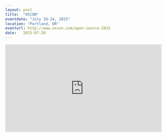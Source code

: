```yaml
---
layout: post
title:  "OSCON"
eventdate: "July 20-24, 2015"
location: "Portland, OR"
eventurl: http://www.oscon.com/open-source-2015
date:   2015-07-20
---
```

<div class="video-wrapper">
  <iframe src="https://player.vimeo.com/video/141094801" width="500" height="281" frameborder="0" webkitallowfullscreen mozallowfullscreen allowfullscreen></iframe>
</div>
